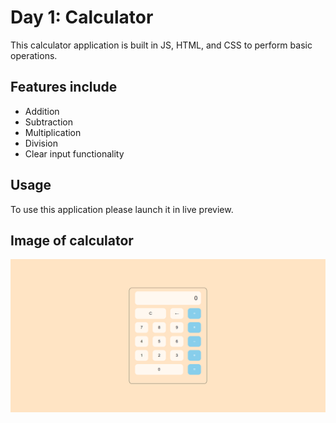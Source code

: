 # Day 1: Calculator

This calculator application is built in JS, HTML, and CSS to perform basic operations.

## Features include
- Addition
- Subtraction
- Multiplication
- Division
- Clear input functionality

## Usage

To use this application please launch it in live preview.

## Image of calculator
![Calculator Screenshot](calc.png)
